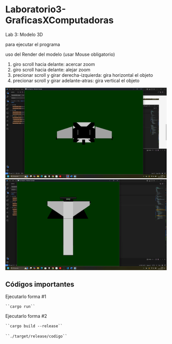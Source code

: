 # Laboratorio3-GraficasXComputadoras

Lab 3: Modelo 3D

para ejecutar el programa

uso del Render del modelo (usar Mouse obligatorio)

1. giro scroll hacia delante: acercar zoom
2. giro scroll hacia delante: alejar zoom
3. precionar scroll y girar derecha-izquierda: gira horizontal el objeto
4. precionar scroll y girar adelante-atras: gira vertical el objeto

![1731700130664](image/README/1731700130664.png)![1731700432642](image/README/1731700432642.png)

## Códigos importantes

Ejecutarlo forma #1

    ``cargo run``

Ejecutarlo forma #2

    ``cargo build --release``

    ``./target/release/codigo``

